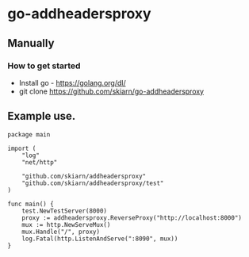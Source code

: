 # go-addheadersproxy

## Manually
### How to get started ###

* Install go - https://golang.org/dl/
* git clone https://github.com/skiarn/go-addheadersproxy

## Example use.

```
package main

import (
	"log"
	"net/http"

	"github.com/skiarn/addheadersproxy"
	"github.com/skiarn/addheadersproxy/test"
)

func main() {
	test.NewTestServer(8000)
	proxy := addheadersproxy.ReverseProxy("http://localhost:8000")
	mux := http.NewServeMux()
	mux.Handle("/", proxy)
	log.Fatal(http.ListenAndServe(":8090", mux))
}

```
